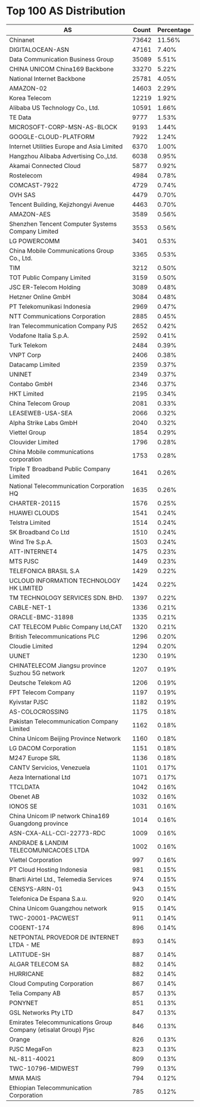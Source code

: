 # Top 100 AS Distribution
| AS | Count | Percentage |
|----|----|----|
| Chinanet | 73642 | 11.56% |
| DIGITALOCEAN-ASN | 47161 | 7.40% |
| Data Communication Business Group | 35089 | 5.51% |
| CHINA UNICOM China169 Backbone | 33270 | 5.22% |
| National Internet Backbone | 25781 | 4.05% |
| AMAZON-02 | 14603 | 2.29% |
| Korea Telecom | 12219 | 1.92% |
| Alibaba US Technology Co., Ltd. | 10591 | 1.66% |
| TE Data | 9777 | 1.53% |
| MICROSOFT-CORP-MSN-AS-BLOCK | 9193 | 1.44% |
| GOOGLE-CLOUD-PLATFORM | 7922 | 1.24% |
| Internet Utilities Europe and Asia Limited | 6370 | 1.00% |
| Hangzhou Alibaba Advertising Co.,Ltd. | 6038 | 0.95% |
| Akamai Connected Cloud | 5877 | 0.92% |
| Rostelecom | 4984 | 0.78% |
| COMCAST-7922 | 4729 | 0.74% |
| OVH SAS | 4479 | 0.70% |
| Tencent Building, Kejizhongyi Avenue | 4463 | 0.70% |
| AMAZON-AES | 3589 | 0.56% |
| Shenzhen Tencent Computer Systems Company Limited | 3553 | 0.56% |
| LG POWERCOMM | 3401 | 0.53% |
| China Mobile Communications Group Co., Ltd. | 3365 | 0.53% |
| TIM | 3212 | 0.50% |
| TOT Public Company Limited | 3159 | 0.50% |
| JSC ER-Telecom Holding | 3089 | 0.48% |
| Hetzner Online GmbH | 3084 | 0.48% |
| PT Telekomunikasi Indonesia | 2969 | 0.47% |
| NTT Communications Corporation | 2885 | 0.45% |
| Iran Telecommunication Company PJS | 2652 | 0.42% |
| Vodafone Italia S.p.A. | 2592 | 0.41% |
| Turk Telekom | 2484 | 0.39% |
| VNPT Corp | 2406 | 0.38% |
| Datacamp Limited | 2359 | 0.37% |
| UNINET | 2349 | 0.37% |
| Contabo GmbH | 2346 | 0.37% |
| HKT Limited | 2195 | 0.34% |
| China Telecom Group | 2081 | 0.33% |
| LEASEWEB-USA-SEA | 2066 | 0.32% |
| Alpha Strike Labs GmbH | 2040 | 0.32% |
| Viettel Group | 1854 | 0.29% |
| Clouvider Limited | 1796 | 0.28% |
| China Mobile communications corporation | 1753 | 0.28% |
| Triple T Broadband Public Company Limited | 1641 | 0.26% |
| National Telecommunication Corporation HQ | 1635 | 0.26% |
| CHARTER-20115 | 1576 | 0.25% |
| HUAWEI CLOUDS | 1541 | 0.24% |
| Telstra Limited | 1514 | 0.24% |
| SK Broadband Co Ltd | 1510 | 0.24% |
| Wind Tre S.p.A. | 1503 | 0.24% |
| ATT-INTERNET4 | 1475 | 0.23% |
| MTS PJSC | 1449 | 0.23% |
| TELEFONICA BRASIL S.A | 1429 | 0.22% |
| UCLOUD INFORMATION TECHNOLOGY HK LIMITED | 1424 | 0.22% |
| TM TECHNOLOGY SERVICES SDN. BHD. | 1397 | 0.22% |
| CABLE-NET-1 | 1336 | 0.21% |
| ORACLE-BMC-31898 | 1335 | 0.21% |
| CAT TELECOM Public Company Ltd,CAT | 1320 | 0.21% |
| British Telecommunications PLC | 1296 | 0.20% |
| Cloudie Limited | 1294 | 0.20% |
| UUNET | 1230 | 0.19% |
| CHINATELECOM Jiangsu province Suzhou 5G network | 1207 | 0.19% |
| Deutsche Telekom AG | 1206 | 0.19% |
| FPT Telecom Company | 1197 | 0.19% |
| Kyivstar PJSC | 1182 | 0.19% |
| AS-COLOCROSSING | 1175 | 0.18% |
| Pakistan Telecommunication Company Limited | 1162 | 0.18% |
| China Unicom Beijing Province Network | 1160 | 0.18% |
| LG DACOM Corporation | 1151 | 0.18% |
| M247 Europe SRL | 1136 | 0.18% |
| CANTV Servicios, Venezuela | 1101 | 0.17% |
| Aeza International Ltd | 1071 | 0.17% |
| TTCLDATA | 1042 | 0.16% |
| Obenet AB | 1032 | 0.16% |
| IONOS SE | 1031 | 0.16% |
| China Unicom IP network China169 Guangdong province | 1014 | 0.16% |
| ASN-CXA-ALL-CCI-22773-RDC | 1009 | 0.16% |
| ANDRADE & LANDIM TELECOMUNICACOES LTDA | 1002 | 0.16% |
| Viettel Corporation | 997 | 0.16% |
| PT Cloud Hosting Indonesia | 981 | 0.15% |
| Bharti Airtel Ltd., Telemedia Services | 974 | 0.15% |
| CENSYS-ARIN-01 | 943 | 0.15% |
| Telefonica De Espana S.a.u. | 920 | 0.14% |
| China Unicom Guangzhou network | 915 | 0.14% |
| TWC-20001-PACWEST | 911 | 0.14% |
| COGENT-174 | 896 | 0.14% |
| NETPONTAL PROVEDOR DE INTERNET LTDA - ME | 893 | 0.14% |
| LATITUDE-SH | 887 | 0.14% |
| ALGAR TELECOM SA | 882 | 0.14% |
| HURRICANE | 882 | 0.14% |
| Cloud Computing Corporation | 867 | 0.14% |
| Telia Company AB | 857 | 0.13% |
| PONYNET | 851 | 0.13% |
| GSL Networks Pty LTD | 847 | 0.13% |
| Emirates Telecommunications Group Company (etisalat Group) Pjsc | 846 | 0.13% |
| Orange | 826 | 0.13% |
| PJSC MegaFon | 823 | 0.13% |
| NL-811-40021 | 809 | 0.13% |
| TWC-10796-MIDWEST | 799 | 0.13% |
| MWA MAIS | 794 | 0.12% |
| Ethiopian Telecommunication Corporation | 785 | 0.12% |
